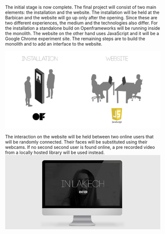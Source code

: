 The initial stage is now complete. The final project will consist of two main elements: the installation and the website. The installation will be held at the Barbican and the website will go up only after the opening. Since these are two different experiences, the medium and the technologies also differ. For the installation a standalone build on Openframeworks will be running inside the monolith. The website on the other hand uses JavaScript and it will be a Google Chrome experiment site.
The remaining steps are to build the monolith and to add an interface to the website. 


![Set up](../project_images/set_up.jpg?raw=true "Set up")

The interaction on the website will be held between two online users that will be randomly connected. Their faces will be substituted using their webcams. If no second second user is found online, a pre recorded video from a locally hosted library will be used instead.
![Website](../project_images/website.jpg?raw=true "Website")
